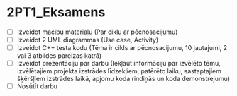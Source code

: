 # 2PT1_Eksamens

- [ ] Izveidot macibu materialu (Par ciklu ar pēcnosacijumu)
- [ ] Izveidot 2 UML diagrammas (Use case, Activity)
- [ ] Izveidot C++ testa kodu (Tēma ir cikls ar pēcnosacijumu, 10 jautajumi, 2 vai 3 atbildes pareizas katrā)
- [ ] Izveidot prezentāciju par darbu (Iekļaut informāciju par izvēlēto tēmu, izvēlētajiem projekta izstrādes līdzekļiem, patērēto laiku, sastaptajiem šķēršļiem izstrādes laikā, apjomu koda rindiņās un koda demonstrejumu)
- [ ] Nosūtīt darbu
